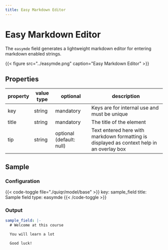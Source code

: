 ```yaml
---
title: Easy Markdown Editor
---
```


# Easy Markdown Editor

The `easymde` field generates a lightweight markdown editor for entering markdown enabled strings.

{{< figure src="../easymde.png" caption="Easy Markdown Editor" >}}

## Properties

| property  | value type | optional                  | description                                                                               |
|-----------|------------|---------------------------|-------------------------------------------------------------------------------------------|
| key       | string     | mandatory                 | Keys are for internal use and must be unique                                              |
| title     | string     | mandatory                 | The title of the element                                                                  |
| tip       | string     | optional (default: null)  | Text entered here with markdown formatting is displayed as context help in an overlay box |

## Sample

### Configuration

{{< code-toggle file="./quiqr/model/base" >}}
key: sample_field
title: Sample field
type: easymde
{{< /code-toggle >}}

### Output

```yaml
sample_field: |-
  # Welcome at this course

  You will learn a lot

  Good luck!
```

